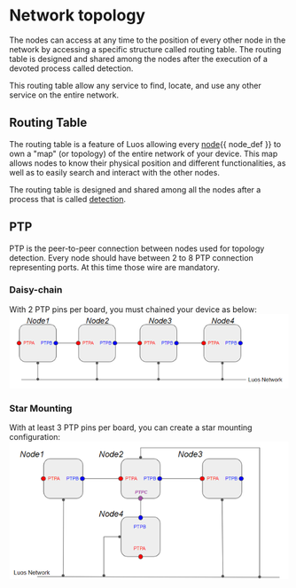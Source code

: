 # Network topology

The nodes can access at any time to the position of every other node in the network by accessing a specific structure called routing table. The routing table is designed and shared among the nodes after the execution of a devoted process called detection.

This routing table allow any service to find, locate, and use any other service on the entire network.

## Routing Table

The routing table is a feature of Luos allowing every <span class="cust_tooltip">[node](./node.md)<span class="cust_tooltiptext">{{ node_def }}</span></span> to own a "map" (or topology) of the entire network of your device. This map allows nodes to know their physical position and different functionalities, as well as to easily search and interact with the other nodes.

The routing table is designed and shared among all the nodes after a process that is called [detection](../services/routing_table.md).

## PTP
PTP is the peer-to-peer connection between nodes used for topology detection. Every node should have between 2 to 8 PTP connection representing ports. At this time those wire are mandatory.

### Daisy-chain
With 2 PTP pins per board, you must chained your device as below:
![](../../../_assets/img/daisy_chain.png)

### Star Mounting
With at least 3 PTP pins per board, you can create a star mounting configuration:
![](../../../_assets/img/star_mounting.png)
